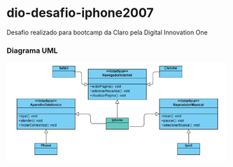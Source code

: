 # dio-desafio-iphone2007

Desafio realizado para bootcamp da Claro pela Digital Innovation One

### Diagrama UML

![img.png](img.png)